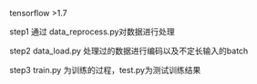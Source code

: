 tensorflow >1.7

step1  通过 data_reprocess.py对数据进行处理

step2  data_load.py 处理过的数据进行编码以及不定长输入的batch

step3  train.py 为训练的过程，test.py为测试训练结果






